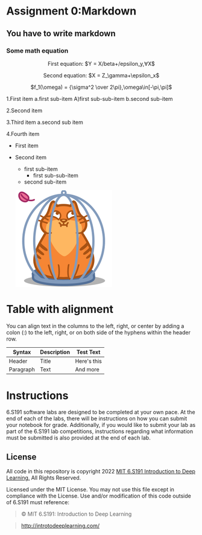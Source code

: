 # Assignment 0:Markdown

## You have to write markdown

### Some math equation 
<p align="center">First equation: $Y = X/beta+/epsilon_y,&forall;X$

<p align="center">Second equation: $X = Z_\gamma+\epsilon_x$

<p align="center">$f_1(\omega) = {\sigma^2 \over 2\pi},\omega\in[-\pi,\pi]$

1.First item a.first sub-item A)first sub-sub-item b.second sub-item

2.Second item

3.Third item a.second sub item

4.Fourth item

* First item

* Second item
    
    * first sub-item
         * first sub-sub-item
    * second sub-item

    ![Cat text](Cat.png)

# Table with alignment
    
You can align text in the columns to the left, right, or center by adding a colon (:) to the left,
right, or on both side of the hyphens within the header row.

| Syntax | Description | Test Text |
| ----------- | ----------- | ----------- |
| Header | Title | Here's this |
| Paragraph | Text | And more |

# Instructions

6.S191 software labs are designed to be completed at your own pace. At the end of each
of the labs, there will be instructions on how you can submit your notebook for grade.
Additionally, if you would like to submit your lab as part of the 6.S191 lab competitions,
instructions regarding what information must be submitted is also provided at the end of
each lab.

## License

All code in this repository is copyright 2022 [MIT 6.S191 Introduction to Deep Learning.](http://introtodeeplearning.com/) All
Rights Reserved.


Licensed under the MIT License. You may not use this file except in compliance with the
License. Use and/or modification of this code outside of 6.S191 must reference:

> © MIT 6.S191: Introduction to Deep Learning


> http://introtodeeplearning.com/
